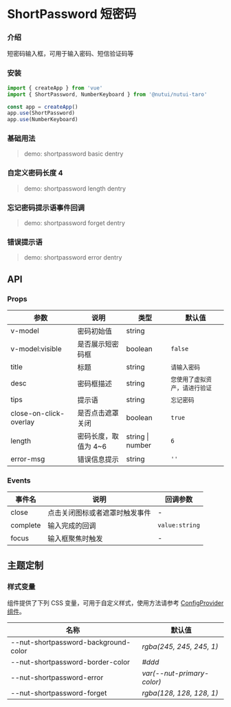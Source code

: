 # ShortPassword 短密码

### 介绍

短密码输入框，可用于输入密码、短信验证码等

### 安装

```js
import { createApp } from 'vue'
import { ShortPassword, NumberKeyboard } from '@nutui/nutui-taro'

const app = createApp()
app.use(ShortPassword)
app.use(NumberKeyboard)
```

### 基础用法

> demo: shortpassword basic dentry

### 自定义密码长度 4

> demo: shortpassword length dentry

### 忘记密码提示语事件回调

> demo: shortpassword forget dentry

### 错误提示语

> demo: shortpassword error dentry

## API

### Props

| 参数 | 说明 | 类型 | 默认值 |
| --- | --- | --- | --- |
| v-model | 密码初始值 | string |  |
| v-model:visible | 是否展示短密码框 | boolean | `false` |
| title | 标题 | string | `请输入密码` |
| desc | 密码框描述 | string | `您使用了虚拟资产，请进行验证` |
| tips | 提示语 | string | `忘记密码` |
| close-on-click-overlay | 是否点击遮罩关闭 | boolean | `true` |
| length | 密码长度，取值为 4~6 | string \| number | `6` |
| error-msg | 错误信息提示 | string | `''` |

### Events

| 事件名 | 说明 | 回调参数 |
| --- | --- | --- |
| close | 点击关闭图标或者遮罩时触发事件 | - |
| complete | 输入完成的回调 | `value:string` |
| focus | 输入框聚焦时触发 | - |

## 主题定制

### 样式变量

组件提供了下列 CSS 变量，可用于自定义样式，使用方法请参考 [ConfigProvider 组件](#/zh-CN/component/configprovider)。

| 名称 | 默认值 |
| --- | --- |
| --nut-shortpassword-background-color | _rgba(245, 245, 245, 1)_ |
| --nut-shortpassword-border-color | _#ddd_ |
| --nut-shortpassword-error | _var(--nut-primary-color)_ |
| --nut-shortpassword-forget | _rgba(128, 128, 128, 1)_ |
